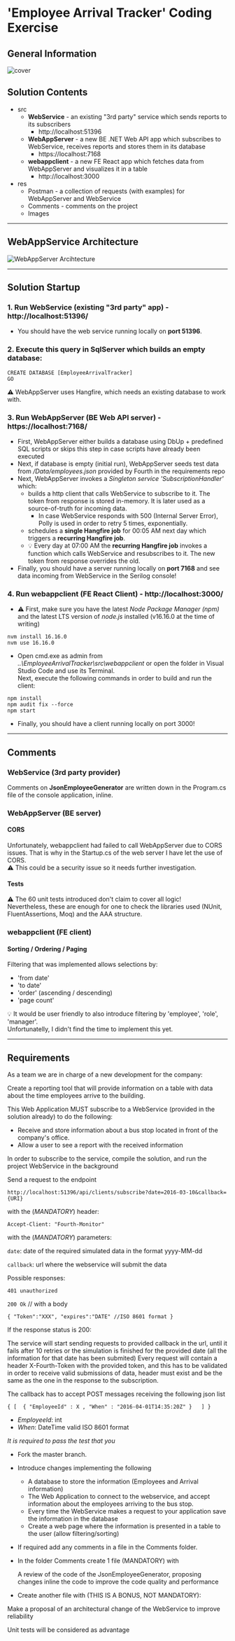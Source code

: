 # 'Employee Arrival Tracker' Coding Exercise

## General Information

![cover](res/Images/cover.png)

## Solution Contents

- src
    - **WebService** - an existing "3rd party" service which sends reports to its subscribers
        - http://localhost:51396
    - **WebAppServer** - a new BE .NET Web API app which subscribes to WebService, receives reports and stores them in its database
        - https://localhost:7168
    - **webappclient** - a new FE React app which fetches data from WebAppServer and visualizes it in a table
        - http://localhost:3000
- res
    - Postman - a collection of requests (with examples) for WebAppServer and WebService
    - Comments - comments on the project
	- Images

---

## WebAppService Architecture

![WebAppServer Arcihtecture](res/Images/WebAppServer_Architecture.jpg)

---

## Solution Startup

### 1. Run **WebService** (existing "3rd party" app) - http://localhost:51396/
- You should have the web service running locally on **port 51396**.

### 2. Execute this query in SqlServer which builds an empty database:
```
CREATE DATABASE [EmployeeArrivalTracker]
GO
```
⚠️ WebAppServer uses Hangfire, which needs an existing database to work with.

### 3. Run **WebAppServer** (BE Web API server) - https://localhost:7168/
- First, WebAppServer either builds a database using DbUp + predefined SQL scripts or skips this step in case scripts have already been executed
- Next, if database is empty (initial run), WebAppServer seeds test data from */Data/employees.json* provided by Fourth in the requirements repo
- Next, WebAppServer invokes a *Singleton service 'SubscriptionHandler'* which:
    - builds a http client that calls WebService to subscribe to it. The token from response is stored in-memory. It is later used as a source-of-truth for incoming data.
        - In case WebService responds with 500 (Internal Server Error), Polly is used in order to retry 5 times, exponentially. 
    - schedules a **single Hangfire job** for 00:05 AM next day which triggers a **recurring Hangfire job**.  
    - 💡 Every day at 07:00 AM the **recurring Hangfire job** invokes a function which calls WebService and resubscribes to it. The new token from response overrides the old.
- Finally, you should have a server running locally on **port 7168** and see data incoming from WebService in the Serilog console!

### 4. Run **webappclient** (FE React Client) - http://localhost:3000/
- ⚠️ First, make sure you have the latest *Node Package Manager (npm)* and the latest LTS version of *node.js* installed (v16.16.0 at the time of writing)
```
nvm install 16.16.0
nvm use 16.16.0
```
- Open cmd.exe as admin from *..\EmployeeArrivalTracker\src\webappclient* or open the folder in Visual Studio Code and use its Terminal.  
Next, execute the following commands in order to build and run the client:
```
npm install
npm audit fix --force
npm start
```
- Finally, you should have a client running locally on port 3000!
---

## Comments

### **WebService (3rd party provider)**

Comments on **JsonEmployeeGenerator** are written down in the Program.cs file of the console application, inline.

### **WebAppServer (BE server)**

#### **CORS**
Unfortunately, webappclient had failed to call WebAppServer due to CORS issues. That is why in the Startup.cs of the web server I have let the use of CORS.  
⚠️ This could be a security issue so it needs further investigation.

#### **Tests**
⚠️ The 60 unit tests introduced don't claim to cover all logic!  
Nevertheless, these are enough for one to check the libraries used (NUnit, FluentAssertions, Moq) and the AAA structure.

### **webappclient (FE client)**

#### **Sorting / Ordering / Paging**
Filtering that was implemented allows selections by:
- 'from date'
- 'to date'
- 'order' (ascending / descending)
- 'page count'  

💡 It would be user friendly to also introduce filtering by 'employee', 'role', 'manager'.  
Unfortunatelly, I didn't find the time to implement this yet.

---

## Requirements

As a team we are in charge of a new development for the company:

Create a reporting tool that will provide information on a table with data about the time employees arrive to the building.

This Web Application MUST subscribe to a WebService (provided in the solution already) to do the following:
- Receive and store information about a bus stop located in front of the company's office.
- Allow a user to see a report with the received information

In order to subscribe to the service, compile the solution, and run the project WebService in the background

Send a request to the endpoint

`http://localhost:51396/api/clients/subscribe?date=2016-03-10&callback={URI}`

with the (*MANDATORY*) header:

`Accept-Client: "Fourth-Monitor"`

with the (*MANDATORY*) parameters:

`date`: date of the required simulated data in the format yyyy-MM-dd

`callback`: url where the webservice will submit the data

Possible responses:

`401 unauthorized`

`200 Ok` // with a body

`{
	"Token":"XXX",
	"expires":"DATE" //ISO 8601 format
}`

If the response status is 200:

The service will start sending requests to provided callback in the url, until it fails after 10 retries or the simulation is finished for the provided date (all the information for that date has been submited)
Every request will contain a header X-Fourth-Token with the provided token, and this has to be validated in order to receive valid submissions of data, header must exist and be the same as the one in the response to the subscription.

The callback has to accept POST messages receiving the following json list

`{
	[  { "EmployeeId" : X , "When" : "2016-04-01T14:35:20Z" }	]
}`

- *EmployeeId*: int
- *When*: DateTime valid ISO 8601 format

*It is required to pass the test that you*

- Fork the master branch.
- Introduce changes implementing the following
    - A database to store the information (Employees and Arrival information)
    - The Web Application to connect to the webservice, and accept information about the employees arriving to the bus stop.
     - Every time the WebService makes a request to your application save the information in the database
     - Create a web page where the information is presented in a table to the user (allow filtering/sorting)
- If required add any comments in a file in the Comments folder.

- In the folder Comments create 1 file (MANDATORY) with

	A review of the code of the JsonEmployeeGenerator, proposing changes inline the code to improve the code quality and performance

- Create another file with (THIS IS A BONUS, NOT MANDATORY):

Make a proposal of an architectural change of the WebService to improve reliability

Unit tests will be considered as advantage
